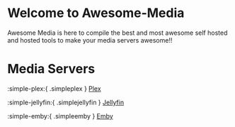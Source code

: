 # Welcome to Awesome-Media

Awesome Media is here to compile the best and most awesome self hosted and hosted tools to make your media servers awesome!!

# Media Servers

:simple-plex:{ .simpleplex } [Plex](https://plex.tv)

:simple-jellyfin:{ .simplejellyfin } [Jellyfin](https://jellyfin.org)

:simple-emby:{ .simpleemby } [Emby](https://emby.media)
